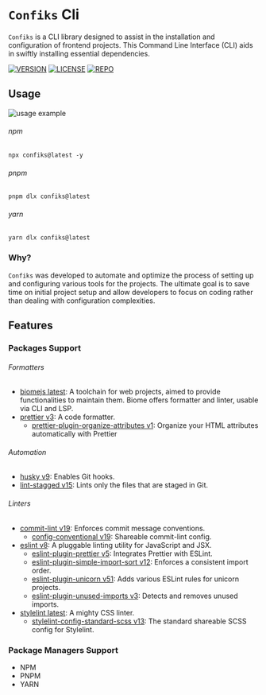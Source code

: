 # `Confiks` Cli

`Confiks` is a CLI library designed to assist in the installation and configuration of frontend projects. This Command
Line Interface (CLI) aids in swiftly installing essential dependencies.

[![VERSION](https://img.shields.io/npm/v/confiks)][confiksNpm]
[![LICENSE](https://img.shields.io/npm/l/confiks)](LICENSE)
[![REPO](https://img.shields.io/badge/repo-GITHUB-blue)][confiksRepo]

## Usage

![usage example][confiksDemo]

###### npm
```shell
npx confiks@latest -y
```

###### pnpm
```shell
pnpm dlx confiks@latest
```

###### yarn
```shell
yarn dlx confiks@latest
```

### Why?

`Confiks` was developed to automate and optimize the process of setting up and configuring various tools for the
projects. The ultimate goal is to save time on initial project setup and allow developers to focus on coding rather than
dealing with configuration complexities.

## Features

### Packages Support

###### Formatters

- [biomejs latest][biomejs]: A toolchain for web projects, aimed to provide functionalities to maintain them. Biome offers formatter and linter, usable via CLI and LSP.
- [prettier v3][prettier]: A code formatter.
  - [prettier-plugin-organize-attributes v1][prettier-plugin-organize-attributes]: Organize your HTML attributes automatically with Prettier

###### Automation

- [husky v9][husky]: Enables Git hooks.
- [lint-stagged v15][lint-stagged]: Lints only the files that are staged in Git.

###### Linters

- [commit-lint v19][commit-lint]: Enforces commit message conventions.
  - [config-conventional v19][config-conventional]: Shareable commit-lint config.
- [eslint v8][eslint]: A pluggable linting utility for JavaScript and JSX.
  - [eslint-plugin-prettier v5][eslint-plugin-prettier]: Integrates Prettier with ESLint.
  - [eslint-plugin-simple-import-sort v12][eslint-plugin-simple-import-sort]: Enforces a consistent import order.
  - [eslint-plugin-unicorn v51][eslint-plugin-unicorn]: Adds various ESLint rules for unicorn projects.
  - [eslint-plugin-unused-imports v3][eslint-plugin-unused-imports]: Detects and removes unused imports.
- [stylelint latest][stylelint]: A mighty CSS linter.
  - [stylelint-config-standard-scss v13][stylelint-config-standard-scss]: The standard shareable SCSS config for Stylelint.

### Package Managers Support

- NPM
- PNPM
- YARN

[//]: # 'Aliases:'
[confiksNpm]: https://www.npmjs.com/package/confiks
[confiksRepo]: https://github.com/Kordrad/Confiks
[confiksDemo]: https://github.com/Kordrad/Confiks/blob/master/readme/demo.gif?raw=true
[biomejs]: https://biomejs.dev/
[commit-lint]: https://commitlint.js.org/
[config-conventional]: https://www.npmjs.com/package/@commitlint/config-conventional
[eslint]: https://eslint.org/
[eslint-plugin-prettier]: https://github.com/prettier/eslint-plugin-prettier
[eslint-plugin-simple-import-sort]: https://github.com/lydell/eslint-plugin-simple-import-sort
[eslint-plugin-unicorn]: https://github.com/sindresorhus/eslint-plugin-unicorn
[eslint-plugin-unused-imports]: https://github.com/sweepline/eslint-plugin-unused-imports
[husky]: https://typicode.github.io/husky/
[lint-stagged]: https://github.com/lint-staged/lint-staged
[prettier]: https://prettier.io/
[prettier-plugin-organize-attributes]: https://github.com/NiklasPor/prettier-plugin-organize-attributes
[stylelint]: https://stylelint.io/
[stylelint-config-standard-scss]: https://www.npmjs.com/package/stylelint-config-standard-scss
